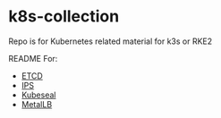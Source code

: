 # k8s-collection
Repo is for Kubernetes related material for k3s or RKE2

README For:
- [ETCD](/ETCD/etcd-commands.md)
- [IPS](/IPVS/enable-ipvs.md)
- [Kubeseal](/kubeseal/kubeseal.md)
- [MetalLB](/Metal-LB/install-metalLB.md)